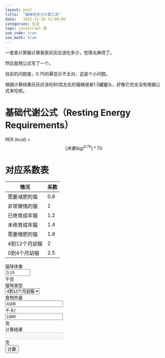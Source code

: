 ```yaml
---
layout: post
title:  "猫咪吃多少计算工具"
date:   2021-11-10 12:00:00
categories: 生活
tags: javascript 猫
use_code: true
use_math: true
---
```

一直拿计算器计算我家灰灰应该吃多少，觉得太麻烦了。

然后就用公式写了一个。

目前的问题是，0.75的幂显示不太对，这是个小问题。

根据计算结果灰灰应该吃80克左右的猫粮或者1.5罐罐头，好像它完全没有根据公式来吃呢。

<!--more-->
# 基础代谢公式（Resting Energy Requirements）

RER (kcal) = $$[体重(kg)^0.75]*70$$

# 对应系数表

| 情况      | 系数 |
| ----------- | ----------- |
| 需要减肥的猫      | 0.8       |
| 非常懒惰的猫   | 1        |
| 已绝育成年猫   | 1.2        |
| 未绝育成年猫   | 1.4        |
| 需要增肥的猫   | 1.8        |
| 4到12个月幼猫   | 2        |
| 0到4个月幼猫   | 2.5        |

<div>
  <div class="form-group">
    <label for="input_weight" class="col-sm-2 control-label">猫咪体重</label>
    <div class="input-group col-sm-10">
      <input id="input_weight" type="number" value="3.15" step="0.01" min="0" max="20" class="form-control">
      <div class="input-group-addon">千克</div>
    </div>
  </div>
  <div class="form-group">
    <label for="input_type" class="col-sm-2 control-label">猫咪类型</label>
    <div class="input-group col-sm-10">
      <select id="input_k" class="form-control">
        <option value="0.8">需要减肥的猫</option>
        <option value="1">非常懒惰的猫</option>
        <option value="1.2">已绝育成年猫</option>
        <option value="1.4">未绝育成年猫</option>
        <option value="1.8">需要增肥的猫</option>
        <option value="2" selected="selected">4到12个月幼猫</option>
        <option value="2.5">0到4个月幼猫</option>
      </select>
    </div>
  </div>
  <div class="form-group">
    <label class="col-sm-2 control-label">食物热量</label>
    <div class="input-group col-sm-10">
      <input type="number" class="form-control" id="input_fkcal" value="4100">
      <div class="input-group-addon">千卡/</div>
      <input type="number" class="form-control" id="input_fweight" value="1000">
      <div class="input-group-addon">克</div>
    </div>
  </div>
  <div class="form-group">
    <label for="result" class="col-sm-2 control-label">计算结果</label>
    <div class="input-group col-sm-10">
      <input id="result" class="form-control" disabled="disabled">
      <div class="input-group-addon">克</div>
    </div>
  </div>
  <div class="text-center">
    <button class="btn btn-default" onclick="get_result();">计算</button>
  </div>
</div>

<script type="text/javascript">
function get_result() {
  // RER (kcal) = [体重(kg)^0.75] x 70
  var catWeight = parseFloat(document.getElementById("input_weight").value);
  var catK = parseFloat(document.getElementById("input_k").value);
  // food kcal/g
  var foodKcal = parseInt(document.getElementById("input_fkcal").value);
  var foodUnit = parseInt(document.getElementById("input_fweight").value);
  var foodK = foodKcal/foodUnit;
  var result = (catWeight ** 0.75) * 70 * catK / foodK;
  document.getElementById("result").value = result;
 }
</script>

